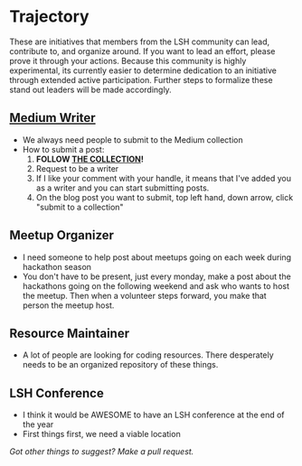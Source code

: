 Trajectory
==========

These are initiatives that members from the LSH community can lead, contribute to, and organize around. If you want to lead an effort, please prove it through your actions. Because this community is highly experimental, its currently easier to determine dedication to an initiative through extended active participation. Further steps to formalize these stand out leaders will be made accordingly.

## [Medium Writer](https://medium.com/ladies-storm-hackathons)
* We always need people to submit to the Medium collection
* How to submit a post: 
  1. **FOLLOW [THE COLLECTION](https://medium.com/ladies-storm-hackathons)!**
  2. Request to be a writer 
  3. If I like your comment with your handle, it means that I've added you as a writer and you can start submitting posts. 
  4. On the blog post you want to submit, top left hand, down arrow, click "submit to a collection"

## Meetup Organizer
* I need someone to help post about meetups going on each week during hackathon season
* You don't have to be present, just every monday, make a post about the hackathons going on the following weekend and ask who wants to host the meetup. Then when a volunteer steps forward, you make that person the meetup host. 

## Resource Maintainer
* A lot of people are looking for coding resources. There desperately needs to be an organized repository of these things.

## LSH Conference
* I think it would be AWESOME to have an LSH conference at the end of the year
* First things first, we need a viable location

*Got other things to suggest? Make a pull request.*
